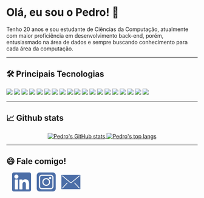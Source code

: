 # Olá, eu sou o Pedro! 👋
Tenho 20 anos e sou estudante de Ciências da Computação, atualmente com maior proficiência em desenvolvimento back-end, porém, entusiasmado na área de dados e sempre buscando conhecimento para cada área da computação.
<hr />

## 🛠 Principais Tecnologias 
![](https://img.shields.io/badge/OS-Linux-informational?style=flat-square&logo=linux&logoColor=white&colorA=23283d&colorB=004687)
![](https://img.shields.io/badge/OS-Windows-informational?style=flat-square&logo=windows&logoColor=white&colorA=23283d&colorB=004687)
![](https://img.shields.io/badge/Code-Python-informational?style=flat-square&logo=python&logoColor=white&colorA=23283d&colorB=004687)
![](https://img.shields.io/badge/Code-JavaScript-informational?style=flat-square&logo=javascript&logoColor=white&colorA=23283d&colorB=004687)
![](https://img.shields.io/badge/Code-TypesScript-informational?style=flat-square&logo=typescript&logoColor=white&colorA=23283d&colorB=004687)
![](https://img.shields.io/badge/Code-Dart-informational?style=flat-square&logo=dart&logoColor=white&colorA=23283d&colorB=004687)
![](https://img.shields.io/badge/Code-Flutter-informational?style=flat-square&logo=flutter&logoColor=white&colorA=23283d&colorB=004687)
![](https://img.shields.io/badge/DataBase-MongoDB-informational?style=flat-square&logo=mongodb&logoColor=white&colorA=23283d&colorB=004687)
![](https://img.shields.io/badge/DataBase-PostgreSQL-informational?style=flat-square&logo=postgresql&logoColor=white&colorA=23283d&colorB=004687)
![](https://img.shields.io/badge/DataBase-Sql_Server-informational?style=flat-square&logo=microsoft-sql-server&logoColor=white&colorA=23283d&colorB=004687)
![](https://img.shields.io/badge/DataBase-MySql-informational?style=flat-square&logo=mysql&logoColor=white&colorA=23283d&colorB=004687)
![](https://img.shields.io/badge/DataBase-Redis-informational?style=flat-square&logo=redis&logoColor=white&colorA=23283d&colorB=004687)
![](https://img.shields.io/badge/Tools-VS_Code-informational?style=flat-square&logo=visual-studio-code&logoColor=white&colorA=23283d&colorB=004687)
![](https://img.shields.io/badge/Tools-jQuery-informational?style=flat-square&logo=jquery&logoColor=white&colorA=23283d&colorB=004687)
![](https://img.shields.io/badge/Tools-GitHub-informational?style=flat-square&logo=github&logoColor=white&colorA=23283d&colorB=004687)
![](https://img.shields.io/badge/Tools-Docker-informational?style=flat-square&logo=docker&logoColor=white&colorA=23283d&colorB=004687)
![](https://img.shields.io/badge/Tools-Serverless-informational?style=flat-square&logo=serverless&logoColor=white&colorA=23283d&colorB=004687)
![](https://img.shields.io/badge/Cloud-AWS-informational?style=flat-square&logo=amazon&logoColor=white&colorA=23283d&colorB=004687)
![](https://img.shields.io/badge/Cloud-GPC-informational?style=flat-square&logo=google-cloud&logoColor=white&colorA=23283d&colorB=004687)

<hr />

## 📈 Github stats
<p align="center">
    <a href="https://github.com/PedroCarrasco82">
        <img width=450 align="center" src="https://github-readme-stats.vercel.app/api?username=pedrocarrasco82&count_private=true&show_icons=true&theme=tokyonight&hide=issues,stars&border_color=bf91f3" alt="Pedro's GitHub stats"/>
    </a>
    <a href="https://github.com/PedroCarrasco82">
        <img width=350 align="center" src="https://github-readme-stats.vercel.app/api/top-langs/?username=pedrocarrasco82&theme=tokyonight&layout=compact&hide=ruby,html,swift,kotlin,objective-c&border_color=bf91f3" alt="Pedro's top langs"/>
    </a>
</p>

<hr />

## 😄 Fale comigo!
<p>
    <a href="https://www.linkedin.com/in/pedro--carrasco/">
        <img height="50" align="left" style="margin-left:15px;" src="https://raw.githubusercontent.com/pedrocarrasco82/pedrocarrasco82/main/assets/images/linkedin.png" alt="Pedro's Linkedin"/>
    </a>
    <a href="https://www.instagram.com/pedro_carrasco82/">
        <img height="50" align="left" style="margin-left:15px;" src="https://raw.githubusercontent.com/pedrocarrasco82/pedrocarrasco82/main/assets/images/instagram.png" alt="Pedro's Instagram"/>
    </a>
    <a href="mailto:contatopedrocarrasco@gmail.com">
        <img height="50" align="left" style="margin-left:15px;" src="https://raw.githubusercontent.com/pedrocarrasco82/pedrocarrasco82/main/assets/images/email.png" alt="Pedro's E-mail"/>
    </a>
</p>